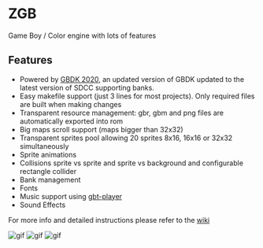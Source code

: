 ZGB
===

Game Boy / Color engine with lots of features

Features <a name="features"></a>
--------------------------------

 - Powered by [GBDK 2020](https://github.com/Zal0/gbdk-2020), an updated version of GBDK updated to the latest version of SDCC supporting banks. 
 - Easy makefile support (just 3 lines for most projects). Only required files are built when making changes
 - Transparent resource management: gbr, gbm and png files are automatically exported into rom
 - Big maps scroll support (maps bigger than 32x32)
 - Transparent sprites pool allowing 20 sprites 8x16, 16x16 or 32x32 simultaneously
 - Sprite animations
 - Collisions sprite vs sprite and sprite vs background and configurable rectangle collider
 - Bank management
 - Fonts
 - Music support using [gbt-player](https://github.com/AntonioND/gbt-player)
 - Sound Effects

For more info and detailed instructions please refer to the [wiki](https://github.com/Zal0/ZGB/wiki)

![gif](https://raw.githubusercontent.com/Zal0/ZGB/master/doc%20files/tuto.gif) ![gif](https://github.com/Zal0/bitbitjam2016/blob/develop/bitbit3/res/marketing/screenshots/pretty.gif?raw=true) ![gif](https://github.com/Zal0/gbjam2016/raw/develop/res/marketing/gifs/fly.gif?raw=true)

